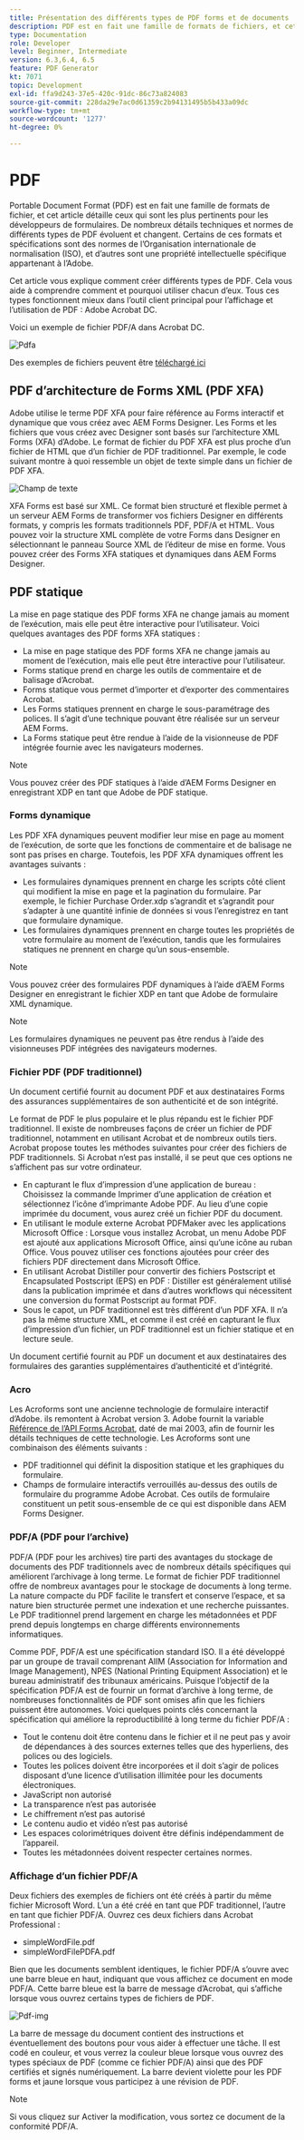 ```yaml
---
title: Présentation des différents types de PDF forms et de documents
description: PDF est en fait une famille de formats de fichiers, et cet article décrit les types de PDF importants et pertinents pour les développeurs de formulaires.
type: Documentation
role: Developer
level: Beginner, Intermediate
version: 6.3,6.4, 6.5
feature: PDF Generator
kt: 7071
topic: Development
exl-id: ffa9d243-37e5-420c-91dc-86c73a824083
source-git-commit: 228da29e7ac0d61359c2b94131495b5b433a09dc
workflow-type: tm+mt
source-wordcount: '1277'
ht-degree: 0%

---
```


# PDF

Portable Document Format (PDF) est en fait une famille de formats de fichier, et cet article détaille ceux qui sont les plus pertinents pour les développeurs de formulaires. De nombreux détails techniques et normes de différents types de PDF évoluent et changent. Certains de ces formats et spécifications sont des normes de l’Organisation internationale de normalisation (ISO), et d’autres sont une propriété intellectuelle spécifique appartenant à l’Adobe.

Cet article vous explique comment créer différents types de PDF. Cela vous aide à comprendre comment et pourquoi utiliser chacun d’eux. Tous ces types fonctionnent mieux dans l’outil client principal pour l’affichage et l’utilisation de PDF : Adobe Acrobat DC.

Voici un exemple de fichier PDF/A dans Acrobat DC.

![Pdfa](assets/pdfa-file-in-acrobat.png)

Des exemples de fichiers peuvent être [téléchargé ici](assets/pdf-file-types.zip)

## PDF d’architecture de Forms XML (PDF XFA)

Adobe utilise le terme PDF XFA pour faire référence au Forms interactif et dynamique que vous créez avec AEM Forms Designer. Les Forms et les fichiers que vous créez avec Designer sont basés sur l’architecture XML Forms (XFA) d’Adobe. Le format de fichier du PDF XFA est plus proche d’un fichier de HTML que d’un fichier de PDF traditionnel. Par exemple, le code suivant montre à quoi ressemble un objet de texte simple dans un fichier de PDF XFA.

![Champ de texte](assets/text-field.JPG)

XFA Forms est basé sur XML. Ce format bien structuré et flexible permet à un serveur AEM Forms de transformer vos fichiers Designer en différents formats, y compris les formats traditionnels PDF, PDF/A et HTML. Vous pouvez voir la structure XML complète de votre Forms dans Designer en sélectionnant le panneau Source XML de l’éditeur de mise en forme. Vous pouvez créer des Forms XFA statiques et dynamiques dans AEM Forms Designer.

## PDF statique

La mise en page statique des PDF forms XFA ne change jamais au moment de l’exécution, mais elle peut être interactive pour l’utilisateur. Voici quelques avantages des PDF forms XFA statiques :

* La mise en page statique des PDF forms XFA ne change jamais au moment de l’exécution, mais elle peut être interactive pour l’utilisateur.
* Forms statique prend en charge les outils de commentaire et de balisage d’Acrobat.
* Forms statique vous permet d’importer et d’exporter des commentaires Acrobat.
* Les Forms statiques prennent en charge le sous-paramétrage des polices. Il s’agit d’une technique pouvant être réalisée sur un serveur AEM Forms.
* La Forms statique peut être rendue à l’aide de la visionneuse de PDF intégrée fournie avec les navigateurs modernes.

>[!NOTE]
>
> Vous pouvez créer des PDF statiques à l’aide d’AEM Forms Designer en enregistrant XDP en tant que Adobe de PDF statique.



### Forms dynamique

Les PDF XFA dynamiques peuvent modifier leur mise en page au moment de l’exécution, de sorte que les fonctions de commentaire et de balisage ne sont pas prises en charge. Toutefois, les PDF XFA dynamiques offrent les avantages suivants :

* Les formulaires dynamiques prennent en charge les scripts côté client qui modifient la mise en page et la pagination du formulaire. Par exemple, le fichier Purchase Order.xdp s’agrandit et s’agrandit pour s’adapter à une quantité infinie de données si vous l’enregistrez en tant que formulaire dynamique.
* Les formulaires dynamiques prennent en charge toutes les propriétés de votre formulaire au moment de l’exécution, tandis que les formulaires statiques ne prennent en charge qu’un sous-ensemble.

>[!NOTE]
>
> Vous pouvez créer des formulaires PDF dynamiques à l’aide d’AEM Forms Designer en enregistrant le fichier XDP en tant que Adobe de formulaire XML dynamique.

>[!NOTE]
>
> Les formulaires dynamiques ne peuvent pas être rendus à l’aide des visionneuses PDF intégrées des navigateurs modernes.

### Fichier PDF (PDF traditionnel)

Un document certifié fournit au document PDF et aux destinataires Forms des assurances supplémentaires de son authenticité et de son intégrité.

Le format de PDF le plus populaire et le plus répandu est le fichier PDF traditionnel. Il existe de nombreuses façons de créer un fichier de PDF traditionnel, notamment en utilisant Acrobat et de nombreux outils tiers. Acrobat propose toutes les méthodes suivantes pour créer des fichiers de PDF traditionnels. Si Acrobat n’est pas installé, il se peut que ces options ne s’affichent pas sur votre ordinateur.

* En capturant le flux d’impression d’une application de bureau : Choisissez la commande Imprimer d’une application de création et sélectionnez l’icône d’imprimante Adobe PDF. Au lieu d’une copie imprimée du document, vous aurez créé un fichier PDF du document.
* En utilisant le module externe Acrobat PDFMaker avec les applications Microsoft Office : Lorsque vous installez Acrobat, un menu Adobe PDF est ajouté aux applications Microsoft Office, ainsi qu’une icône au ruban Office. Vous pouvez utiliser ces fonctions ajoutées pour créer des fichiers PDF directement dans Microsoft Office.
* En utilisant Acrobat Distiller pour convertir des fichiers Postscript et Encapsulated Postscript (EPS) en PDF : Distiller est généralement utilisé dans la publication imprimée et dans d’autres workflows qui nécessitent une conversion du format Postscript au format PDF.
* Sous le capot, un PDF traditionnel est très différent d’un PDF XFA. Il n’a pas la même structure XML, et comme il est créé en capturant le flux d’impression d’un fichier, un PDF traditionnel est un fichier statique et en lecture seule.

Un document certifié fournit au PDF un document et aux destinataires des formulaires des garanties supplémentaires d’authenticité et d’intégrité.

### Acro

Les Acroforms sont une ancienne technologie de formulaire interactif d’Adobe. ils remontent à Acrobat version 3. Adobe fournit la variable [Référence de l’API Forms Acrobat](assets/FormsAPIReference.pdf), daté de mai 2003, afin de fournir les détails techniques de cette technologie. Les Acroforms sont une combinaison des éléments suivants :

* PDF traditionnel qui définit la disposition statique et les graphiques du formulaire.
* Champs de formulaire interactifs verrouillés au-dessus des outils de formulaire du programme Adobe Acrobat. Ces outils de formulaire constituent un petit sous-ensemble de ce qui est disponible dans AEM Forms Designer.

### PDF/A (PDF pour l’archive)

PDF/A (PDF pour les archives) tire parti des avantages du stockage de documents des PDF traditionnels avec de nombreux détails spécifiques qui améliorent l’archivage à long terme. Le format de fichier PDF traditionnel offre de nombreux avantages pour le stockage de documents à long terme. La nature compacte du PDF facilite le transfert et conserve l’espace, et sa nature bien structurée permet une indexation et une recherche puissantes. Le PDF traditionnel prend largement en charge les métadonnées et PDF prend depuis longtemps en charge différents environnements informatiques.

Comme PDF, PDF/A est une spécification standard ISO. Il a été développé par un groupe de travail comprenant AIIM (Association for Information and Image Management), NPES (National Printing Equipment Association) et le bureau administratif des tribunaux américains. Puisque l’objectif de la spécification PDF/A est de fournir un format d’archive à long terme, de nombreuses fonctionnalités de PDF sont omises afin que les fichiers puissent être autonomes. Voici quelques points clés concernant la spécification qui améliore la reproductibilité à long terme du fichier PDF/A :

* Tout le contenu doit être contenu dans le fichier et il ne peut pas y avoir de dépendances à des sources externes telles que des hyperliens, des polices ou des logiciels.
* Toutes les polices doivent être incorporées et il doit s’agir de polices disposant d’une licence d’utilisation illimitée pour les documents électroniques.
* JavaScript non autorisé
* La transparence n’est pas autorisée
* Le chiffrement n’est pas autorisé
* Le contenu audio et vidéo n’est pas autorisé
* Les espaces colorimétriques doivent être définis indépendamment de l’appareil.
* Toutes les métadonnées doivent respecter certaines normes.

### Affichage d’un fichier PDF/A

Deux fichiers des exemples de fichiers ont été créés à partir du même fichier Microsoft Word. L’un a été créé en tant que PDF traditionnel, l’autre en tant que fichier PDF/A. Ouvrez ces deux fichiers dans Acrobat Professional :

* simpleWordFile.pdf
* simpleWordFilePDFA.pdf

Bien que les documents semblent identiques, le fichier PDF/A s’ouvre avec une barre bleue en haut, indiquant que vous affichez ce document en mode PDF/A. Cette barre bleue est la barre de message d’Acrobat, qui s’affiche lorsque vous ouvrez certains types de fichiers de PDF.

![Pdf-img](assets/pdfa-message.png)

La barre de message du document contient des instructions et éventuellement des boutons pour vous aider à effectuer une tâche. Il est codé en couleur, et vous verrez la couleur bleue lorsque vous ouvrez des types spéciaux de PDF (comme ce fichier PDF/A) ainsi que des PDF certifiés et signés numériquement. La barre devient violette pour les PDF forms et jaune lorsque vous participez à une révision de PDF.

>[!NOTE]
>
> Si vous cliquez sur Activer la modification, vous sortez ce document de la conformité PDF/A.
